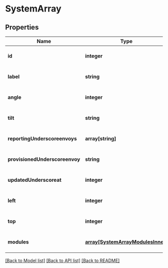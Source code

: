 # SystemArray

## Properties
Name | Type | Description | Notes
------------ | ------------- | ------------- | -------------
**id** | **integer** |  | [optional] [default to null]
**label** | **string** |  | [optional] [default to null]
**angle** | **integer** |  | [optional] [default to null]
**tilt** | **string** |  | [optional] [default to null]
**reportingUnderscoreenvoys** | **array[string]** |  | [optional] [default to null]
**provisionedUnderscoreenvoy** | **string** |  | [optional] [default to null]
**updatedUnderscoreat** | **integer** |  | [optional] [default to null]
**left** | **integer** |  | [optional] [default to null]
**top** | **integer** |  | [optional] [default to null]
**modules** | [**array[SystemArrayModulesInner]**](SystemArrayModulesInner.md) |  | [optional] [default to null]

[[Back to Model list]](../README.md#documentation-for-models) [[Back to API list]](../README.md#documentation-for-api-endpoints) [[Back to README]](../README.md)


